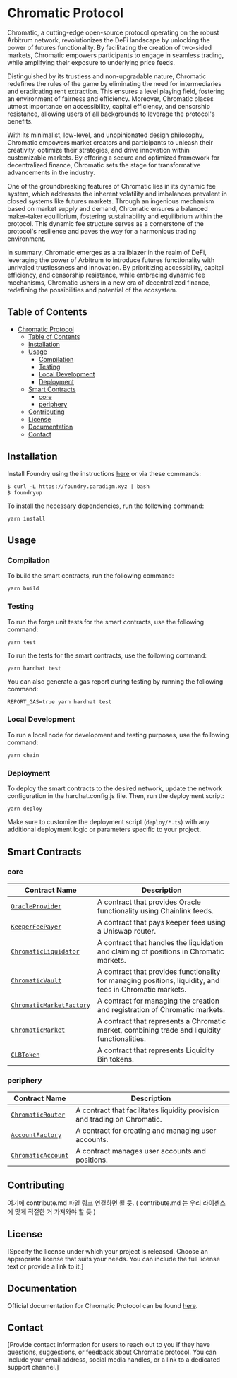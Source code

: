 # Chromatic Protocol

Chromatic, a cutting-edge open-source protocol operating on the robust Arbitrum network, revolutionizes the DeFi landscape by unlocking the power of futures functionality. By facilitating the creation of two-sided markets, Chromatic empowers participants to engage in seamless trading, while amplifying their exposure to underlying price feeds.

Distinguished by its trustless and non-upgradable nature, Chromatic redefines the rules of the game by eliminating the need for intermediaries and eradicating rent extraction. This ensures a level playing field, fostering an environment of fairness and efficiency. Moreover, Chromatic places utmost importance on accessibility, capital efficiency, and censorship resistance, allowing users of all backgrounds to leverage the protocol's benefits.

With its minimalist, low-level, and unopinionated design philosophy, Chromatic empowers market creators and participants to unleash their creativity, optimize their strategies, and drive innovation within customizable markets. By offering a secure and optimized framework for decentralized finance, Chromatic sets the stage for transformative advancements in the industry.

One of the groundbreaking features of Chromatic lies in its dynamic fee system, which addresses the inherent volatility and imbalances prevalent in closed systems like futures markets. Through an ingenious mechanism based on market supply and demand, Chromatic ensures a balanced maker-taker equilibrium, fostering sustainability and equilibrium within the protocol. This dynamic fee structure serves as a cornerstone of the protocol's resilience and paves the way for a harmonious trading environment.

In summary, Chromatic emerges as a trailblazer in the realm of DeFi, leveraging the power of Arbitrum to introduce futures functionality with unrivaled trustlessness and innovation. By prioritizing accessibility, capital efficiency, and censorship resistance, while embracing dynamic fee mechanisms, Chromatic ushers in a new era of decentralized finance, redefining the possibilities and potential of the ecosystem.

## Table of Contents

- [Chromatic Protocol](#chromatic-protocol)
  - [Table of Contents](#table-of-contents)
  - [Installation](#installation)
  - [Usage](#usage)
    - [Compilation](#compilation)
    - [Testing](#testing)
    - [Local Development](#local-development)
    - [Deployment](#deployment)
  - [Smart Contracts](#smart-contracts)
    - [core](#core)
    - [periphery](#periphery)
  - [Contributing](#contributing)
  - [License](#license)
  - [Documentation](#documentation)
  - [Contact](#contact)

## Installation

Install Foundry using the instructions
[here](https://book.getfoundry.sh/getting-started/installation.html) or via
these commands:

```
$ curl -L https://foundry.paradigm.xyz | bash
$ foundryup
```

To install the necessary dependencies, run the following command:

```shell
yarn install
```

## Usage

### Compilation

To build the smart contracts, run the following command:

```shell
yarn build
```

### Testing

To run the forge unit tests for the smart contracts, use the following command:

```shell
yarn test
```

To run the tests for the smart contracts, use the following command:

```shell
yarn hardhat test
```

You can also generate a gas report during testing by running the following command:

```shell
REPORT_GAS=true yarn hardhat test
```

### Local Development

To run a local node for development and testing purposes, use the following command:

```shell
yarn chain
```

### Deployment

To deploy the smart contracts to the desired network, update the network configuration in the hardhat.config.js file. Then, run the deployment script:

```shell
yarn deploy
```

Make sure to customize the deployment script (`deploy/*.ts`) with any additional deployment logic or parameters specific to your project.


## Smart Contracts

<!-- 여기에 core/periphery/ 등의 구분 나누어서 정리할 필요가 있음. ( depolyed address 는 체인별로 나중에 추가 ) -->

### core

| Contract Name                                                         | Description                                                                                              |
| --------------------------------------------------------------------- | -------------------------------------------------------------------------------------------------------- |
| [`OracleProvider`](contracts/core/OracleProvider.sol)                 | A contract that provides Oracle functionality using Chainlink feeds.                                     |
| [`KeeperFeePayer`](contracts/core/KeeperFeePayer.sol)                 | A contract that pays keeper fees using a Uniswap router.                                                 |
| [`ChromaticLiquidator`](contracts/core/ChromaticLiquidator.sol)       | A contract that handles the liquidation and claiming of positions in Chromatic markets.                  |
| [`ChromaticVault`](contracts/core/ChromaticVault.sol)                 | A contract that provides functionality for managing positions, liquidity, and fees in Chromatic markets. |
| [`ChromaticMarketFactory`](contracts/core/ChromaticMarketFactory.sol) | A contract for managing the creation and registration of Chromatic markets.                              |
| [`ChromaticMarket`](contracts/core/ChromaticMarket.sol)               | A contract that represents a Chromatic market, combining trade and liquidity functionalities.            |
| [`CLBToken`](contracts/core/CLBToken.sol)                             | A contract that represents Liquidity Bin tokens.                                                         |

### periphery

| Contract Name                                                  | Description                                                               |
| -------------------------------------------------------------- | ------------------------------------------------------------------------- |
| [`ChromaticRouter`](contracts/periphery/ChromaticRouter.sol)   | A contract that facilitates liquidity provision and trading on Chromatic. |
| [`AccountFactory`](contracts/periphery/AccountFactory.sol)     | A contract for creating and managing user accounts.                       |
| [`ChromaticAccount`](contracts/periphery/ChromaticAccount.sol) | A contract manages user accounts and positions.                           |

## Contributing

여기에 contribute.md 파일 링크 연결하면 될 듯. ( contribute.md 는 우리 라이센스에 맞게 적절한 거 가져와야 할 듯 )

## License

[Specify the license under which your project is released. Choose an appropriate license that suits your needs. You can include the full license text or provide a link to it.]

## Documentation

Official documentation for Chromatic Protocol can be found [here](https://chromatic-protocol.github.io/docs-preview).

## Contact

[Provide contact information for users to reach out to you if they have questions, suggestions, or feedback about Chromatic protocol. You can include your email address, social media handles, or a link to a dedicated support channel.]
